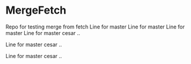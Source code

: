 # MergeFetch
Repo for testing merge from fetch
Line for master
Line for master
Line for master
Line for master cesar .. 

Line for master cesar .. 

Line for master cesar .. 


